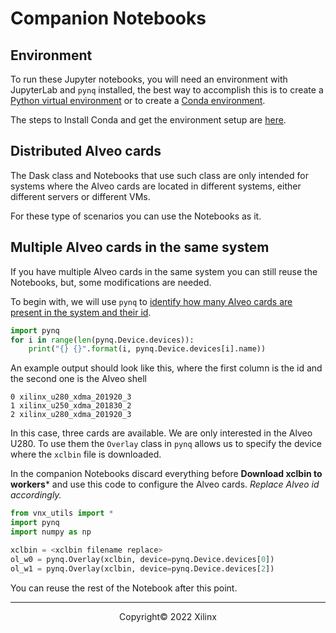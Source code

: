 # Companion Notebooks

## Environment

To run these Jupyter notebooks, you will need an environment with JupyterLab and `pynq` installed, the best way to accomplish this is to create a [Python virtual environment](https://docs.python.org/3/library/venv.html#module-venv) or to create a [Conda environment](https://docs.conda.io/projects/conda/en/latest/user-guide/concepts/environments.html#conda-environments).

The steps to Install Conda and get the environment setup are [here](https://pynq.readthedocs.io/en/latest/getting_started/alveo_getting_started.html#install-conda).

## Distributed Alveo cards

The Dask class and Notebooks that use such class are only intended for systems where the Alveo cards are located in different systems, either different servers or different VMs.

For these type of scenarios you can use the Notebooks as it.

## Multiple Alveo cards in the same system

If you have multiple Alveo cards in the same system you can still reuse the Notebooks, but, some modifications are needed.

To begin with, we will use `pynq` to [identify how many Alveo cards are present in the system and their id](https://pynq.readthedocs.io/en/latest/pynq_alveo.html#multiple-cards).

```python
import pynq
for i in range(len(pynq.Device.devices)):
    print("{} {}".format(i, pynq.Device.devices[i].name))
```

An example output should look like this, where the first column is the id and the second one is the Alveo shell

```console
0 xilinx_u280_xdma_201920_3
1 xilinx_u250_xdma_201830_2
2 xilinx_u280_xdma_201920_3
```

In this case, three cards are available. We are only interested in the Alveo U280. To use them the `Overlay` class in `pynq` allows us to specify the device where the `xclbin` file is downloaded.

In the companion Notebooks discard everything before **Download xclbin to workers*** and use this code to configure the Alveo cards. *Replace Alveo id accordingly.*

```python
from vnx_utils import *
import pynq
import numpy as np

xclbin = <xclbin filename replace>
ol_w0 = pynq.Overlay(xclbin, device=pynq.Device.devices[0])
ol_w1 = pynq.Overlay(xclbin, device=pynq.Device.devices[2])
```

You can reuse the rest of the Notebook after this point.

------------------------------------------------------
<p align="center">Copyright&copy; 2022 Xilinx</p>